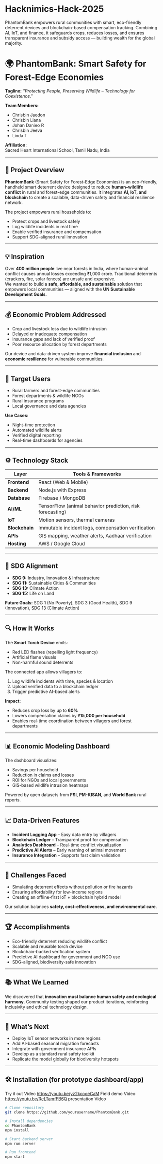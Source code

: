 # Hacknimics-Hack-2025
PhantomBank empowers rural communities with smart, eco-friendly deterrent devices and blockchain-based compensation tracking. Combining AI, IoT, and finance, it safeguards crops, reduces losses, and ensures transparent insurance and subsidy access — building wealth for the global majority.
# 🌍 PhantomBank: Smart Safety for Forest-Edge Economies

**Tagline:** *"Protecting People, Preserving Wildlife – Technology for Coexistence."*

**Team Members:**  
- Chrisbin Jaedon  
- Chrisbin Liana  
- Johan Danieo R  
- Chrisbin Jeeva  
- Linda T  

**Affiliation:**  
Sacred Heart International School, Tamil Nadu, India  

---

## 🧠 Project Overview

**PhantomBank** (Smart Safety for Forest-Edge Economies) is an eco-friendly, handheld smart deterrent device designed to reduce **human–wildlife conflict** in rural and forest-edge communities. It integrates **AI, IoT, and blockchain** to create a scalable, data-driven safety and financial resilience network.

The project empowers rural households to:
- Protect crops and livestock safely  
- Log wildlife incidents in real time  
- Enable verified insurance and compensation  
- Support SDG-aligned rural innovation

---

## 💡 Inspiration

Over **400 million people** live near forests in India, where human–animal conflict causes annual losses exceeding ₹1,000 crore. Traditional deterrents (crackers, fire, solar fences) are unsafe and expensive.  
We wanted to build a **safe, affordable, and sustainable** solution that empowers local communities — aligned with the **UN Sustainable Development Goals**.

---

## 💰 Economic Problem Addressed

- Crop and livestock loss due to wildlife intrusion  
- Delayed or inadequate compensation  
- Insurance gaps and lack of verified proof  
- Poor resource allocation by forest departments  

Our device and data-driven system improve **financial inclusion** and **economic resilience** for vulnerable communities.

---

## 🎯 Target Users

- Rural farmers and forest-edge communities  
- Forest departments & wildlife NGOs  
- Rural insurance programs  
- Local governance and data agencies  

**Use Cases:**
- Night-time protection  
- Automated wildlife alerts  
- Verified digital reporting  
- Real-time dashboards for agencies  

---

## ⚙️ Technology Stack

| Layer | Tools & Frameworks |
|-------|--------------------|
| **Frontend** | React (Web & Mobile) |
| **Backend** | Node.js with Express |
| **Database** | Firebase / MongoDB |
| **AI/ML** | TensorFlow (animal behavior prediction, risk forecasting) |
| **IoT** | Motion sensors, thermal cameras |
| **Blockchain** | Immutable incident logs, compensation verification |
| **APIs** | GIS mapping, weather alerts, Aadhaar verification |
| **Hosting** | AWS / Google Cloud |

---

## 🌱 SDG Alignment

- **SDG 9:** Industry, Innovation & Infrastructure  
- **SDG 11:** Sustainable Cities & Communities  
- **SDG 13:** Climate Action  
- **SDG 15:** Life on Land  

**Future Goals:** SDG 1 (No Poverty), SDG 3 (Good Health), SDG 9 (Innovation), SDG 13 (Climate Action)

---

## 🔍 How It Works

The **Smart Torch Device** emits:
- Red LED flashes (repelling light frequency)  
- Artificial flame visuals  
- Non-harmful sound deterrents  

The connected app allows villagers to:
1. Log wildlife incidents with time, species & location  
2. Upload verified data to a blockchain ledger  
3. Trigger predictive AI-based alerts  

**Impact:**
- Reduces crop loss by up to **60%**  
- Lowers compensation claims by **₹15,000 per household**  
- Enables real-time coordination between villagers and forest departments  

---

## 📊 Economic Modeling Dashboard

The dashboard visualizes:
- Savings per household  
- Reduction in claims and losses  
- ROI for NGOs and local governments  
- GIS-based wildlife intrusion heatmaps  

Powered by open datasets from **FSI**, **PM-KISAN**, and **World Bank** rural reports.

---

## 📈 Data-Driven Features

- **Incident Logging App** – Easy data entry by villagers  
- **Blockchain Ledger** – Transparent proof for compensation  
- **Analytics Dashboard** – Real-time conflict visualization  
- **Predictive AI Alerts** – Early warning of animal movement  
- **Insurance Integration** – Supports fast claim validation  

---

## 🧩 Challenges Faced

- Simulating deterrent effects without pollution or fire hazards  
- Ensuring affordability for low-income regions  
- Creating an offline-first IoT + blockchain hybrid model  

Our solution balances **safety, cost-effectiveness, and environmental care**.

---

## 🏆 Accomplishments

- Eco-friendly deterrent reducing wildlife conflict  
- Scalable and reusable torch device  
- Blockchain-backed verification system  
- Predictive AI dashboard for government and NGO use  
- SDG-aligned, biodiversity-safe innovation  

---

## 📚 What We Learned

We discovered that **innovation must balance human safety and ecological harmony**. Community testing shaped our product iterations, reinforcing inclusivity and ethical technology design.

---

## 🚀 What’s Next

- Deploy IoT sensor networks in more regions  
- Add AI-based seasonal migration forecasts  
- Integrate with government insurance APIs  
- Develop as a standard rural safety toolkit  
- Replicate the model globally for biodiversity hotspots  

---

## 🛠️ Installation (for prototype dashboard/app)

Try it out Video https://youtu.be/yz2kcooeCaM
Field demo Video https://youtu.be/ReLTamfFB6Q
presentation Video 
```bash
# Clone repository
git clone https://github.com/yourusername/PhantomBank.git

# Install dependencies
cd PhantomBank
npm install

# Start backend server
npm run server

# Run frontend
npm start
